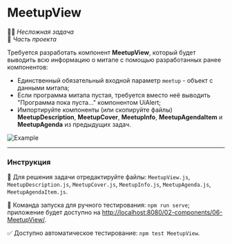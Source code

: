 # MeetupView

👶🏻 _Несложная задача_\
💼 _Часть проекта_

<!--start_statement-->

Требуется разработать компонент **MeetupView**, который будет выводить всю информацию о митапе с помощью разработанных
ранее компонентов:

- Единственный обязательный входной параметр `meetup` - объект с данными митапа;
- Если программа митапа пустая, требуется вместо неё выводить "Программа пока пуста..." компонентом UiAlert;
- Импортируйте компоненты (или скопируйте файлы) **MeetupDescription**, **MeetupCover**, **MeetupInfo**,
  **MeetupAgendaItem** и **MeetupAgenda** из предыдущих задач.

<img src="https://i.imgur.com/gZFOxnY.png" style="max-width: 100%"  alt="Example"/>

<!--end_statement-->

---

### Инструкция

📝 Для решения задачи отредактируйте файлы: `MeetupView.js`, `MeetupDescription.js`, `MeetupCover.js`, `MeetupInfo.js`,
`MeetupAgenda.js`, `MeetupAgendaItem.js`.

🚀 Команда запуска для ручного тестирования: `npm run serve`;\
приложение будет доступно на [http://localhost:8080/02-components/06-MeetupView/](http://localhost:8080/02-components/06-MeetupView/).

✅ Доступно автоматическое тестирование: `npm test MeetupView`.

